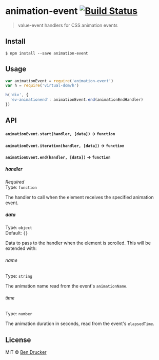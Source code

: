 # animation-event [![Build Status](https://travis-ci.org/bendrucker/animation-event.svg?branch=master)](https://travis-ci.org/bendrucker/animation-event)

> value-event handlers for CSS animation events


## Install

```
$ npm install --save animation-event
```


## Usage

```js
var animationEvent = require('animation-event')
var h = require('virtual-dom/h')

h('div', {
  'ev-animationend': animationEvent.end(animationEndHandler)
})
```

## API

#### `animationEvent.start(handler, [data])` -> `function`
#### `animationEvent.iteration(handler, [data])` -> `function`
#### `animationEvent.end(handler, [data])` -> `function`

##### handler

*Required*  
Type: `function`

The handler to call when the element receives the specified animation event.

##### data

Type: `object`  
Default: `{}`

Data to pass to the handler when the element is scrolled. This will be extended with:

###### name

Type: `string`

The animation name read from the event's `animationName`.

###### time

Type: `number`

The animation duration in seconds, read from the event's `elapsedTime`.


## License

MIT © [Ben Drucker](http://bendrucker.me)
